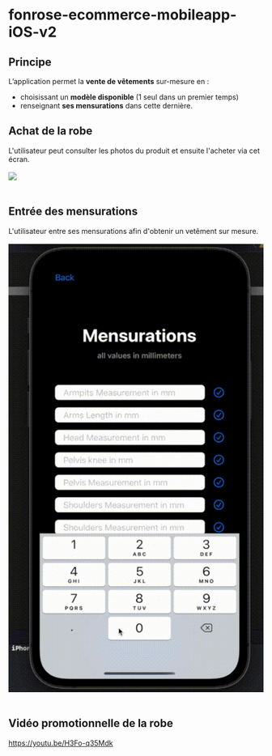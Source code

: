 
# fonrose-ecommerce-mobileapp-iOS-v2

## Principe

L’application permet la **vente de vêtements** sur-mesure en :
 - choisissant un **modèle disponible** (1 seul dans un premier temps)
 - renseignant **ses mensurations** dans cette dernière.

## Achat de la robe

L'utilisateur peut consulter les photos du produit et ensuite l'acheter via cet écran.
<br/>
<br/><img src='screenshots/ScreenRecording-Achat-final-v2.gif'/><br/>
<br/>

## Entrée des mensurations

L'utilisateur entre ses mensurations afin d'obtenir un vetêment sur mesure.
<br/>
<br/><img src='screenshots/ScreenRecording-Mensurations-final.gif'/><br/>
<br/>

 ## Vidéo promotionnelle de la robe

 https://youtu.be/H3Fo-q35Mdk

